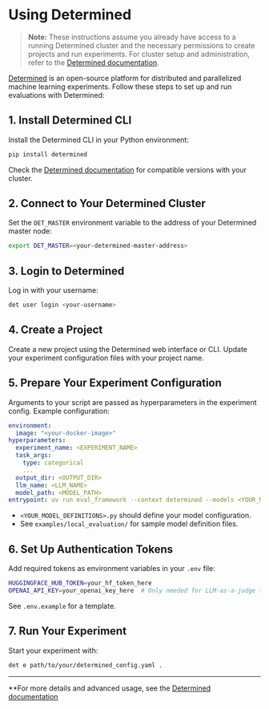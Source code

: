 # Using Determined


> **Note:** These instructions assume you already have access to a running Determined cluster and the necessary permissions to create projects and run experiments. For cluster setup and administration, refer to the [Determined documentation](https://docs.determined.ai/latest/).


[Determined](https://www.determined.ai/) is an open-source platform for distributed and parallelized machine learning experiments. Follow these steps to set up and run evaluations with Determined:

## 1. Install Determined CLI

Install the Determined CLI in your Python environment:

```bash
pip install determined
```

Check the [Determined documentation](https://docs.determined.ai/latest/) for compatible versions with your cluster.

## 2. Connect to Your Determined Cluster

Set the `DET_MASTER` environment variable to the address of your Determined master node:

```bash
export DET_MASTER=<your-determined-master-address>
```

## 3. Login to Determined

Log in with your username:

```bash
det user login <your-username>
```

## 4. Create a Project

Create a new project using the Determined web interface or CLI. Update your experiment configuration files with your project name.

## 5. Prepare Your Experiment Configuration

Arguments to your script are passed as hyperparameters in the experiment config. Example configuration:

```yaml
environment:
  image: "<your-docker-image>"
hyperparameters:
  experiment_name: <EXPERIMENT_NAME>
  task_args:
    type: categorical
    ...
  output_dir: <OUTPUT_DIR>
  llm_name: <LLM_NAME>
  model_path: <MODEL_PATH>
entrypoint: uv run eval_framework --context determined --models <YOUR_MODEL_DEFINITIONS>.py
```

- `<YOUR_MODEL_DEFINITIONS>.py` should define your model configuration.
- See `examples/local_evaluation/` for sample model definition files.

## 6. Set Up Authentication Tokens

Add required tokens as environment variables in your `.env` file:

```bash
HUGGINGFACE_HUB_TOKEN=your_hf_token_here
OPENAI_API_KEY=your_openai_key_here  # Only needed for LLM-as-a-judge tasks
```

See `.env.example` for a template.

## 7. Run Your Experiment

Start your experiment with:

```bash
det e path/to/your/determined_config.yaml .
```

---

**For more details and advanced usage, see the [Determined documentation](https://docs.determined.ai/latest/)
